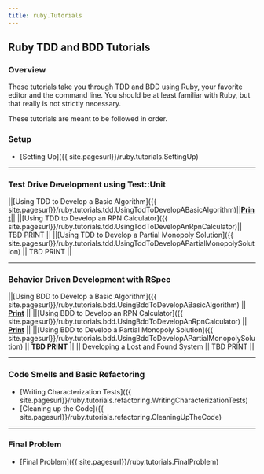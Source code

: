```yaml
---
title: ruby.Tutorials
---
```

## Ruby TDD and BDD Tutorials

### Overview
These tutorials take you through TDD and BDD using Ruby, your favorite editor and the command line. You should be at least familiar with Ruby, but that really is not strictly necessary.

These tutorials are meant to be followed in order.

### Setup
* [Setting Up]({{ site.pagesurl}}/ruby.tutorials.SettingUp)

----

### Test Drive Development using Test::Unit
||[Using TDD to Develop a Basic Algorithm]({{ site.pagesurl}}/ruby.tutorials.tdd.UsingTddToDevelopABasicAlgorithm)||**[Print](http://schuchert.wikispaces.com/ruby.tutorials.tdd.UsingTddToDevelopABasicAlgorithm?f=print)**||
||[Using TDD to Develop an RPN Calculator]({{ site.pagesurl}}/ruby.tutorials.tdd.UsingTddToDevelopAnRpnCalculator)|| TBD PRINT ||
||[Using TDD to Develop a Partial Monopoly Solution]({{ site.pagesurl}}/ruby.tutorials.tdd.UsingTddToDevelopAPartialMonopolySolution) || TBD PRINT ||

----

### Behavior Driven Development with RSpec
||[Using BDD to Develop a Basic Algorithm]({{ site.pagesurl}}/ruby.tutorials.bdd.UsingBddToDevelopABasicAlgorithm) || **[Print](http://schuchert.wikispaces.com/ruby.tutorials.bdd.UsingBddToDevelopABasicAlgorithm?f=print)** ||
||[Using BDD to Develop an RPN Calculator]({{ site.pagesurl}}/ruby.tutorials.bdd.UsingBddToDevelopAnRpnCalculator)  || **[Print](http://schuchert.wikispaces.com/ruby.tutorials.bdd.UsingBddToDevelopAnRpnCalculator?f=print)** ||
||[Using BDD to Develop a Partial Monopoly Solution]({{ site.pagesurl}}/ruby.tutorials.bdd.UsingBddToDevelopAPartialMonopolySolution) || **TBD PRINT** ||
|| Developing a Lost and Found System || TBD PRINT ||

----

### Code Smells and Basic Refactoring
* [Writing Characterization Tests]({{ site.pagesurl}}/ruby.tutorials.refactoring.WritingCharacterizationTests)
* [Cleaning up the Code]({{ site.pagesurl}}/ruby.tutorials.refactoring.CleaningUpTheCode)

----

### Final Problem
* [Final Problem]({{ site.pagesurl}}/ruby.tutorials.FinalProblem)

